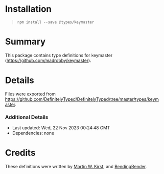 # Installation
> `npm install --save @types/keymaster`

# Summary
This package contains type definitions for keymaster (https://github.com/madrobby/keymaster).

# Details
Files were exported from https://github.com/DefinitelyTyped/DefinitelyTyped/tree/master/types/keymaster.

### Additional Details
 * Last updated: Wed, 22 Nov 2023 00:24:48 GMT
 * Dependencies: none

# Credits
These definitions were written by [Martin W. Kirst](https://github.com/nitram509), and [BendingBender](https://github.com/BendingBender).
